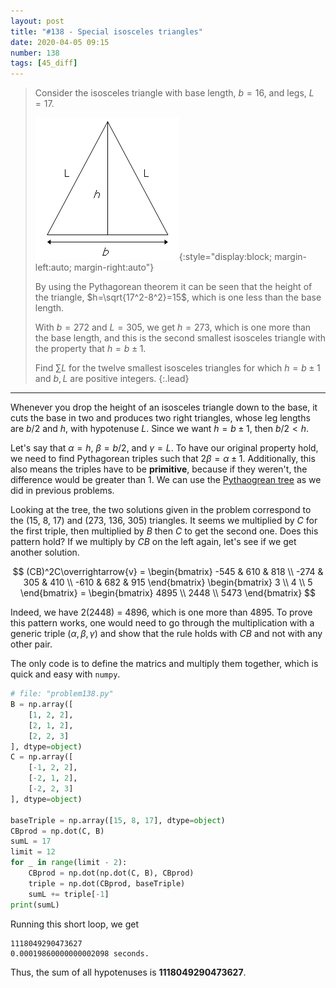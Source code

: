 ```yaml
---
layout: post
title: "#138 - Special isosceles triangles"
date: 2020-04-05 09:15
number: 138
tags: [45_diff]
---
```

> Consider the isosceles triangle with base length, $b=16$, and legs, $L=17$.
> 
> ![p138](/assets/img/project_euler/p138.png){:style="display:block; margin-left:auto; margin-right:auto"}
> 
> By using the Pythagorean theorem it can be seen that the height of the triangle, $h=\sqrt{17^2-8^2}=15$, which is one less than the base length.
> 
> With $b=272$ and $L=305$, we get $h=273$, which is one more than the base length, and this is the second smallest isosceles triangle with the property that $h=b\pm1$.
> 
> Find $\sum L$ for the twelve smallest isosceles triangles for which $h=b\pm1$ and $b,L$ are positive integers.
{:.lead}
* * *

Whenever you drop the height of an isosceles triangle down to the base, it cuts the base in two and produces two right triangles, whose leg lengths are $b/2$ and $h$, with hypotenuse $L$. Since we want $h=b\pm1$, then $b/2<h$.

Let's say that $\alpha=h$, $\beta=b/2$, and $\gamma=L$. To have our original property hold, we need to find Pythagorean triples such that $2\beta=\alpha\pm1$. Additionally, this also means the triples have to be **primitive**, because if they weren't, the difference would be greater than 1. We can use the [Pythaogrean tree](https://en.wikipedia.org/wiki/Tree_of_primitive_Pythagorean_triples) as we did in previous problems.

Looking at the tree, the two solutions given in the problem correspond to the (15, 8, 17) and (273, 136, 305) triangles. It seems we multiplied by $C$ for the first triple, then multiplied by $B$ then $C$ to get the second one. Does this pattern hold? If we multiply by $CB$ on the left again, let's see if we get another solution.

$$
(CB)^2C\overrightarrow{v} =
 \begin{bmatrix}
 -545 & 610 & 818 \\
 -274 & 305 & 410 \\
 -610 & 682 & 915
 \end{bmatrix}
 \begin{bmatrix}
 3 \\ 4 \\ 5
 \end{bmatrix}
= \begin{bmatrix}
 4895 \\ 2448 \\ 5473
\end{bmatrix}
$$

Indeed, we have 2(2448) = 4896, which is one more than 4895. To prove this pattern works, one would need to go through the multiplication with a generic triple $(\alpha, \beta, \gamma)$ and show that the rule holds with $CB$ and not with any other pair. 

The only code is to define the matrics and multiply them together, which is quick and easy with `numpy`.
```python
# file: "problem138.py"
B = np.array([
    [1, 2, 2],
    [2, 1, 2],
    [2, 2, 3]
], dtype=object)
C = np.array([
    [-1, 2, 2],
    [-2, 1, 2],
    [-2, 2, 3]
], dtype=object)

baseTriple = np.array([15, 8, 17], dtype=object)
CBprod = np.dot(C, B)
sumL = 17
limit = 12
for _ in range(limit - 2):
    CBprod = np.dot(np.dot(C, B), CBprod)
    triple = np.dot(CBprod, baseTriple)
    sumL += triple[-1]
print(sumL)
```
Running this short loop, we get
```
1118049290473627
0.00019860000000002098 seconds.
```
Thus, the sum of all hypotenuses is **1118049290473627**.


